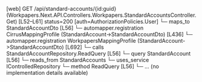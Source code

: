 [web] GET /api/standard-accounts/{id:guid}  (Workpapers.Next.API.Controllers.Workpapers.StandardAccountsController.Get)  [L52–L61] status=200 [auth=AuthorizationPolicies.User]
  └─ maps_to StandardAccountDto [L56]
    └─ automapper.registration CirrusMappingProfile (StandardAccount->StandardAccountDto) [L436]
    └─ automapper.registration WorkpapersMappingProfile (StandardAccount->StandardAccountDto) [L692]
  └─ calls StandardAccountRepository.ReadQuery [L56]
  └─ query StandardAccount [L56]
    └─ reads_from StandardAccounts
  └─ uses_service IControlledRepository<StandardAccount>
    └─ method ReadQuery [L56]
      └─ ... (no implementation details available)

